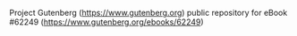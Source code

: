 Project Gutenberg (https://www.gutenberg.org) public repository for eBook #62249 (https://www.gutenberg.org/ebooks/62249)
